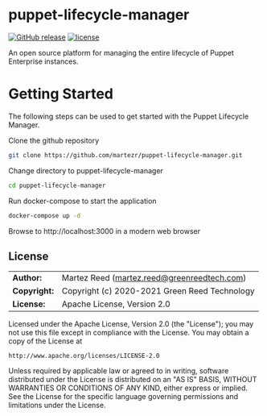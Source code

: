 # puppet-lifecycle-manager

[![GitHub release](https://img.shields.io/github/release/martezr/puppet-lifecycle-manager.svg)](https://github.com/martezr/puppet-lifecycle-manager/releases)
[![license](https://img.shields.io/github/license/martezr/puppet-lifecycle-manager.svg)](https://github.com/martezr/puppet-lifecycle-manager/blob/master/LICENSE)

An open source platform for managing the entire lifecycle of Puppet Enterprise instances.

# Getting Started

The following steps can be used to get started with the Puppet Lifecycle Manager.

Clone the github repository

```bash
git clone https://github.com/martezr/puppet-lifecycle-manager.git
```

Change directory to puppet-lifecycle-manager

```bash
cd puppet-lifecycle-manager
```

Run docker-compose to start the application

```bash
docker-compose up -d
```

Browse to http://localhost:3000 in a modern web browser



## License

|                |                                                  |
| -------------- | ------------------------------------------------ |
| **Author:**    | Martez Reed (<martez.reed@greenreedtech.com>)    |
| **Copyright:** | Copyright (c) 2020-2021 Green Reed Technology    |
| **License:**   | Apache License, Version 2.0                      |

Licensed under the Apache License, Version 2.0 (the "License");
you may not use this file except in compliance with the License.
You may obtain a copy of the License at

    http://www.apache.org/licenses/LICENSE-2.0

Unless required by applicable law or agreed to in writing, software
distributed under the License is distributed on an "AS IS" BASIS,
WITHOUT WARRANTIES OR CONDITIONS OF ANY KIND, either express or implied.
See the License for the specific language governing permissions and
limitations under the License.

